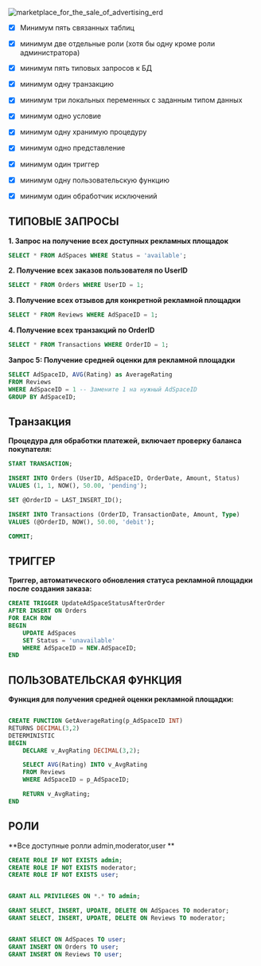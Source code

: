 ![marketplace_for_the_sale_of_advertising_erd](https://github.com/kuistal/marketplace_for_the_sale_of_advertising/assets/73898978/daf4a64f-d2da-4559-95a9-8886ad81aa4c)
- [x] Минимум пять связанных таблиц
- [x] минимум две отдельные роли (хотя бы одну кроме роли администратора)
- [x] минимум пять типовых запросов к БД
- [x] минимум одну транзакцию
- [x] минимум три локальных переменных с заданным типом данных
- [x] минимум одно условие
- [x] минимум одну хранимую процедуру
- [x] минимум одно представление
- [x] минимум один триггер
- [x] минимум одну пользовательскую функцию
- [x] минимум один обработчик исключений



 ## ТИПОВЫЕ ЗАПРОСЫ
**1. Запрос на получение всех доступных рекламных площадок**
```sql
SELECT * FROM AdSpaces WHERE Status = 'available';
```
**2. Получение всех заказов пользователя по UserID**
```sql
SELECT * FROM Orders WHERE UserID = 1;
```
**3. Получение всех отзывов для конкретной рекламной площадки**
```sql
SELECT * FROM Reviews WHERE AdSpaceID = 1;
```
**4. Получение всех транзакций по OrderID**
```sql
SELECT * FROM Transactions WHERE OrderID = 1;
```
**Запрос 5: Получение средней оценки для рекламной площадки**
```sql
SELECT AdSpaceID, AVG(Rating) as AverageRating 
FROM Reviews 
WHERE AdSpaceID = 1 -- Замените 1 на нужный AdSpaceID
GROUP BY AdSpaceID;
```

## Транзакция

**Процедура для обработки платежей, включает проверку баланса покупателя:**

```sql
START TRANSACTION;

INSERT INTO Orders (UserID, AdSpaceID, OrderDate, Amount, Status) 
VALUES (1, 1, NOW(), 50.00, 'pending');

SET @OrderID = LAST_INSERT_ID();

INSERT INTO Transactions (OrderID, TransactionDate, Amount, Type) 
VALUES (@OrderID, NOW(), 50.00, 'debit');

COMMIT;
```

## ТРИГГЕР

**Триггер, автоматического обновления статуса рекламной площадки после создания заказа:**
```sql
CREATE TRIGGER UpdateAdSpaceStatusAfterOrder
AFTER INSERT ON Orders
FOR EACH ROW
BEGIN
    UPDATE AdSpaces
    SET Status = 'unavailable'
    WHERE AdSpaceID = NEW.AdSpaceID;
END 
```

## ПОЛЬЗОВАТЕЛЬСКАЯ ФУНКЦИЯ

**Функция для получения средней оценки рекламной площадки:**

```sql

CREATE FUNCTION GetAverageRating(p_AdSpaceID INT) 
RETURNS DECIMAL(3,2)
DETERMINISTIC
BEGIN
    DECLARE v_AvgRating DECIMAL(3,2);

    SELECT AVG(Rating) INTO v_AvgRating
    FROM Reviews
    WHERE AdSpaceID = p_AdSpaceID;

    RETURN v_AvgRating;
END 
```

## РОЛИ

**Все доступные ролли admin,moderator,user **

```sql
CREATE ROLE IF NOT EXISTS admin;
CREATE ROLE IF NOT EXISTS moderator;
CREATE ROLE IF NOT EXISTS user;


GRANT ALL PRIVILEGES ON *.* TO admin;

GRANT SELECT, INSERT, UPDATE, DELETE ON AdSpaces TO moderator;
GRANT SELECT, INSERT, UPDATE, DELETE ON Reviews TO moderator;


GRANT SELECT ON AdSpaces TO user;
GRANT INSERT ON Orders TO user;
GRANT INSERT ON Reviews TO user;
```
